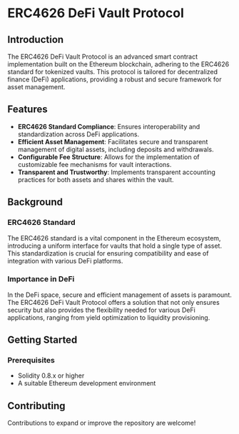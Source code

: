 # ERC4626 DeFi Vault Protocol

## Introduction
The ERC4626 DeFi Vault Protocol is an advanced smart contract implementation built on the Ethereum blockchain, adhering to the ERC4626 standard for tokenized vaults. This protocol is tailored for decentralized finance (DeFi) applications, providing a robust and secure framework for asset management.

## Features
- **ERC4626 Standard Compliance**: Ensures interoperability and standardization across DeFi applications.
- **Efficient Asset Management**: Facilitates secure and transparent management of digital assets, including deposits and withdrawals.
- **Configurable Fee Structure**: Allows for the implementation of customizable fee mechanisms for vault interactions.
- **Transparent and Trustworthy**: Implements transparent accounting practices for both assets and shares within the vault.

## Background
### ERC4626 Standard
The ERC4626 standard is a vital component in the Ethereum ecosystem, introducing a uniform interface for vaults that hold a single type of asset. This standardization is crucial for ensuring compatibility and ease of integration with various DeFi platforms.

### Importance in DeFi
In the DeFi space, secure and efficient management of assets is paramount. The ERC4626 DeFi Vault Protocol offers a solution that not only ensures security but also provides the flexibility needed for various DeFi applications, ranging from yield optimization to liquidity provisioning.

## Getting Started
### Prerequisites
- Solidity 0.8.x or higher
- A suitable Ethereum development environment

## Contributing

Contributions to expand or improve the repository are welcome! 